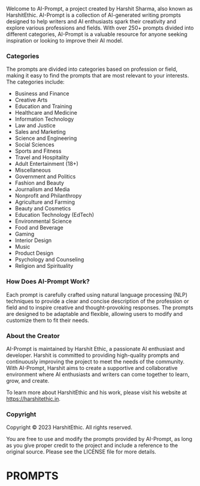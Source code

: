 <p>Welcome to AI-Prompt, a project created by Harshit Sharma, also known as HarshitEthic. AI-Prompt is a collection of AI-generated writing prompts designed to help writers and AI enthusiasts spark their creativity and explore various professions and fields. With over 250+ prompts divided into different categories, AI-Prompt is a valuable resource for anyone seeking inspiration or looking to improve their AI model.</p>

<h3>Categories</h3>

<p>The prompts are divided into categories based on profession or field, making it easy to find the prompts that are most relevant to your interests. The categories include:</p>

<ul>
  <li>Business and Finance</li>
  <li>Creative Arts</li>
  <li>Education and Training</li>
  <li>Healthcare and Medicine</li>
  <li>Information Technology</li>
  <li>Law and Justice</li>
  <li>Sales and Marketing</li>
  <li>Science and Engineering</li>
  <li>Social Sciences</li>
  <li>Sports and Fitness</li>
  <li>Travel and Hospitality</li>
  <li>Adult Entertainment (18+)</li>
  <li>Miscellaneous</li>
  <li>Government and Politics</li>
  <li>Fashion and Beauty</li>
  <li>Journalism and Media</li>
  <li>Nonprofit and Philanthropy</li>
  <li>Agriculture and Farming</li>
  <li>Beauty and Cosmetics</li>
  <li>Education Technology (EdTech)</li>
  <li>Environmental Science</li>
  <li>Food and Beverage</li>
  <li>Gaming</li>
  <li>Interior Design</li>
  <li>Music</li>
  <li>Product Design</li>
  <li>Psychology and Counseling</li>
  <li>Religion and Spirituality</li>
</ul>

<h3>How Does AI-Prompt Work?</h3>

<p>Each prompt is carefully crafted using natural language processing (NLP) techniques to provide a clear and concise description of the profession or field and to inspire creative and thought-provoking responses. The prompts are designed to be adaptable and flexible, allowing users to modify and customize them to fit their needs.</p>

<h3>About the Creator</h3>

<p>AI-Prompt is maintained by Harshit Ethic, a passionate AI enthusiast and developer. Harshit is committed to providing high-quality prompts and continuously improving the project to meet the needs of the community. With AI-Prompt, Harshit aims to create a supportive and collaborative environment where AI enthusiasts and writers can come together to learn, grow, and create.</p>

<p>To learn more about HarshitEthic and his work, please visit his website at <a href="https://harshitethic.in">https://harshitethic.in</a>.</p>

<h3>Copyright</h3>

<p>Copyright © 2023 HarshitEthic. All rights reserved.</p>

<p>You are free to use and modify the prompts provided by AI-Prompt, as long as you give proper credit to the project and include a reference to the original source. Please see the LICENSE file for more details.</p>


<h1> PROMPTS </h1>
